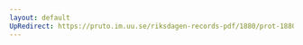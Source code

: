 ```yaml
---
layout: default
UpRedirect: https://pruto.im.uu.se/riksdagen-records-pdf/1880/prot-1880--ak--051/prot-1880--ak--051_004.pdf
---
```

